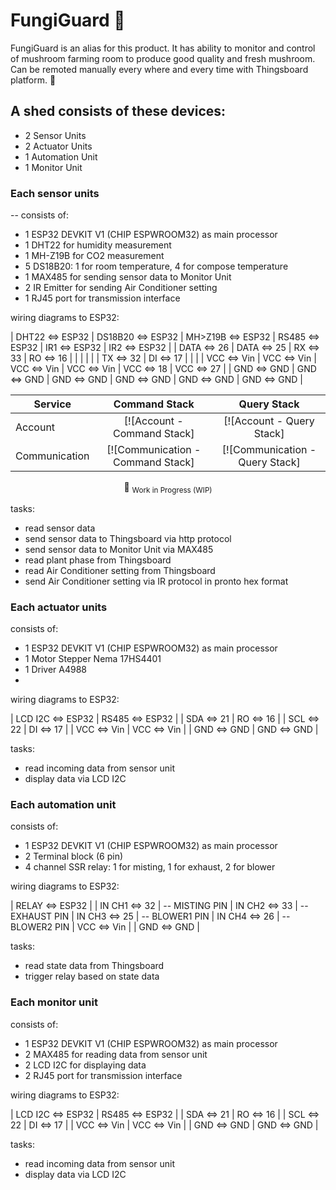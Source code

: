 # FungiGuard :mushroom:
FungiGuard is an alias for this product. It has ability to monitor and control of mushroom farming room to produce good quality and fresh mushroom. Can be remoted manually every where and every time with Thingsboard platform. :mushroom:

## A shed consists of these devices:

- 2 Sensor Units
- 2 Actuator Units 
- 1 Automation Unit
- 1 Monitor Unit

### Each sensor units

-- consists of:
- 1 ESP32 DEVKIT V1 (CHIP ESPWROOM32) as main processor
- 1 DHT22 for humidity measurement
- 1 MH-Z19B for CO2 measurement
- 5 DS18B20: 1 for room temperature, 4 for compose temperature
- 1 MAX485 for sending sensor data to Monitor Unit
- 2 IR Emitter for sending Air Conditioner setting 
- 1 RJ45 port for transmission interface

wiring diagrams to ESP32:

| DHT22 <=> ESP32 | DS18B20 <=> ESP32 | MH>Z19B <=> ESP32 | RS485 <=> ESP32 | IR1 <=> ESP32 | IR2 <=> ESP32 |
|  DATA <=> 26    |    DATA <=> 25    |      RX <=> 33    |    RO <=> 16    |               |               |
|                 |                   |      TX <=> 32    |    DI <=> 17    |               |               |
|   VCC <=> Vin   |     VCC <=> Vin   |     VCC <=> Vin   |   VCC <=> Vin   | VCC <=> 18    | VCC <=> 27    |
|   GND <=> GND   |     GND <=> GND   |     GND <=> GND   |   GND <=> GND   | GND <=> GND   | GND <=> GND   |

<div align="center">

| Service       |          Command Stack           |               Query Stack              | 
|---------------|:--------------------------------:|:--------------------------------------:|
| Account       |       [![Account - Command Stack]|          [![Account - Query Stack]		|
| Communication | [![Communication - Command Stack]| [![Communication - Query Stack]		|

 :construction: <sub>Work in Progress (WIP)</sub>

</div>

tasks:
- read sensor data
- send sensor data to Thingsboard via http protocol
- send sensor data to Monitor Unit via MAX485
- read plant phase from Thingsboard
- read Air Conditioner setting from Thingsboard
- send Air Conditioner setting via IR protocol in pronto hex format

### Each actuator units

consists of:
- 1 ESP32 DEVKIT V1 (CHIP ESPWROOM32) as main processor
- 1 Motor Stepper Nema 17HS4401 
- 1 Driver A4988
- 

wiring diagrams to ESP32:

| LCD I2C <=> ESP32 | RS485 <=> ESP32 |
|     SDA <=> 21    |    RO <=> 16    |
|     SCL <=> 22    |    DI <=> 17    |
|     VCC <=> Vin   |   VCC <=> Vin   |
|     GND <=> GND   |   GND <=> GND   |

tasks:
- read incoming data from sensor unit
- display data via LCD I2C

### Each automation unit

consists of:
- 1 ESP32 DEVKIT V1 (CHIP ESPWROOM32) as main processor
- 2 Terminal block (6 pin)
- 4 channel SSR relay: 1 for misting, 1 for exhaust, 2 for blower

wiring diagrams to ESP32:

|  RELAY <=> ESP32  |
| IN CH1 <=> 32     | -- MISTING PIN
| IN CH2 <=> 33     | -- EXHAUST PIN
| IN CH3 <=> 25     | -- BLOWER1 PIN
| IN CH4 <=> 26     | -- BLOWER2 PIN
|    VCC <=> Vin    |
|    GND <=> GND    |

tasks:
- read state data from Thingsboard
- trigger relay based on state data

### Each monitor unit

consists of:
- 1 ESP32 DEVKIT V1 (CHIP ESPWROOM32) as main processor
- 2 MAX485 for reading data from sensor unit
- 2 LCD I2C for displaying data
- 2 RJ45 port for transmission interface

wiring diagrams to ESP32:

| LCD I2C <=> ESP32 | RS485 <=> ESP32 |
|     SDA <=> 21    |    RO <=> 16    |
|     SCL <=> 22    |    DI <=> 17    |
|     VCC <=> Vin   |   VCC <=> Vin   |
|     GND <=> GND   |   GND <=> GND   |

tasks:
- read incoming data from sensor unit
- display data via LCD I2C